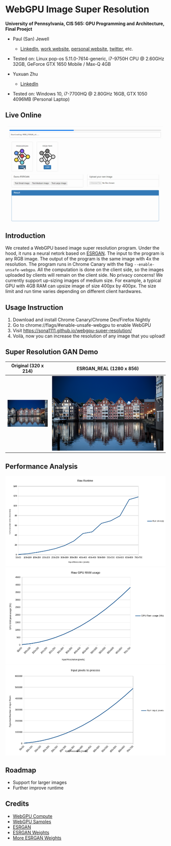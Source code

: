 WebGPU Image Super Resolution
======================

**University of Pennsylvania, CIS 565: GPU Programming and Architecture, Final Proejct**

* Paul (San) Jewell
  * [LinkedIn](https://www.linkedin.com/in/paul-jewell-2aba7379), [work website](
    https://www.biociphers.org/paul-jewell-lab-member), [personal website](https://gitlab.com/inklabapp), [twitter](https://twitter.com/inklabapp), etc.
* Tested on: Linux pop-os 5.11.0-7614-generic, i7-9750H CPU @ 2.60GHz 32GB, GeForce GTX 1650 Mobile / Max-Q 4GB

* Yuxuan Zhu
  * [LinkedIn](https://www.linkedin.com/in/andrewyxzhu/)
* Tested on: Windows 10, i7-7700HQ @ 2.80GHz 16GB, GTX 1050 4096MB (Personal Laptop)

## Live Online

[![](img/Demo.gif)](https://sona1111.github.io/webgpu-super-resolution/)

## Introduction

We created a WebGPU based image super resolution program. Under the hood, it runs a neural netork based on [ESRGAN](https://github.com/xinntao/ESRGAN). The input to the program is any RGB image. The output of the program is the same image with 4x the resolution. The program runs in Chrome Canary with the flag `--enable-unsafe-webgpu`. All the computation is done on the client side, so the images uploaded by clients will remain on the client side. No privacy concerns! We currently support up-sizing images of medium size. For example, a typical GPU with 4GB RAM can upsize image of size 400px by 400px. The size limit and run time varies depending on different client hardwares.

## Usage Instruction
1. Download and install Chrome Canary/Chrome Dev/Firefox Nightly
2. Go to chrome://flags/#enable-unsafe-webgpu to enable WebGPU
3. Visit https://sona1111.github.io/webgpu-super-resolution/
4. Voilà, now you can increase the resolution of any image that you upload!

## Super Resolution GAN Demo
Original (320 x 214) |  ESRGAN_REAL (1280 x 856)
:-------------------------:|:-------------------------:
![1iter](img/netherlands.jpg)  |  ![1iterDenoise](img/netherlands_RealESRGAN_x4plus.png)

## Performance Analysis

![](benchmark/runtime.png)
![](benchmark/ramuse.png)
![](benchmark/numpx.png)

## Roadmap
- Support for larger images
- Further improve runtime

## Credits

* [WebGPU Compute](https://web.dev/gpu-compute/) 
* [WebGPU Samples](https://github.com/austinEng/webgpu-samples)
* [ESRGAN](https://arxiv.org/abs/1809.00219)
* [ESRGAN Weights](https://github.com/xinntao/ESRGAN)
* [More ESRGAN Weights](https://github.com/xinntao/Real-ESRGAN)
